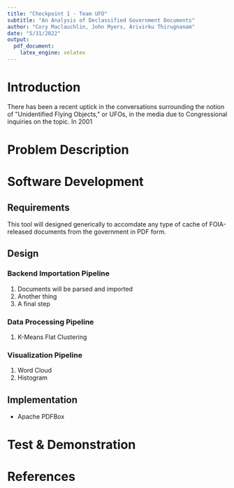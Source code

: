 ```yaml
---
title: "Checkpoint 1 - Team UFO"
subtitle: "An Analysis of Declassified Government Documents"
author: "Cory Maclauchlin, John Myers, Arivirku Thirugnanam"
date: "5/31/2022"
output: 
  pdf_document:
    latex_engine: xelatex
---
```


# Introduction
There has been a recent uptick in the conversations surrounding the notion of "Unidentified Flying Objects," or UFOs, in the media due to Congressional inquiries on the topic.  In 2001

# Problem Description


# Software Development

## Requirements

This tool will designed generically to accomdate any type of cache of FOIA-released documents from the government in PDF form.

## Design

### Backend Importation Pipeline
1. Documents will be parsed and imported
1. Another thing
1. A final step

### Data Processing Pipeline

1. K-Means Flat Clustering

### Visualization Pipeline

1. Word Cloud
1. Histogram

## Implementation

* Apache PDFBox

# Test & Demonstration

# References
